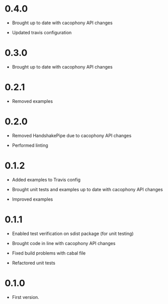 # 0.4.0

* Brought up to date with cacophony API changes

* Updated travis configuration

# 0.3.0

* Brought up to date with cacophony API changes

# 0.2.1

* Removed examples

# 0.2.0

* Removed HandshakePipe due to cacophony API changes

* Performed linting

# 0.1.2

* Added examples to Travis config

* Brought unit tests and examples up to date with cacophony API changes

* Improved examples

# 0.1.1

* Enabled test verification on sdist package (for unit testing)

* Brought code in line with cacophony API changes

* Fixed build problems with cabal file

* Refactored unit tests

# 0.1.0

* First version.
